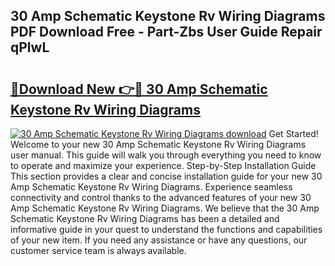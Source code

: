 ## 30 Amp Schematic Keystone Rv Wiring Diagrams PDF Download Free - Part-Zbs User Guide Repair qPlwL

# <h2><a href="http://dfie0v.blite.top/?on=30+Amp+Schematic+Keystone+Rv+Wiring+Diagrams">🔗Download New 👉🔴 30 Amp Schematic Keystone Rv Wiring Diagrams</a></h2>

[![30 Amp Schematic Keystone Rv Wiring Diagrams download](https://i.imgur.com/lujVjoI.png)](http://dfie0v.blite.top/?on=30+Amp+Schematic+Keystone+Rv+Wiring+Diagrams)
Get Started! Welcome to your new 30 Amp Schematic Keystone Rv Wiring Diagrams user manual. This guide will walk you through everything you need to know to operate and maximize your experience. Step-by-Step Installation Guide This section provides a clear and concise installation guide for your new 30 Amp Schematic Keystone Rv Wiring Diagrams. Experience seamless connectivity and control thanks to the advanced features of your new 30 Amp Schematic Keystone Rv Wiring Diagrams. We believe that the 30 Amp Schematic Keystone Rv Wiring Diagrams has been a detailed and informative guide in your quest to understand the functions and capabilities of your new item. If you need any assistance or have any questions, our customer service team is always available.
